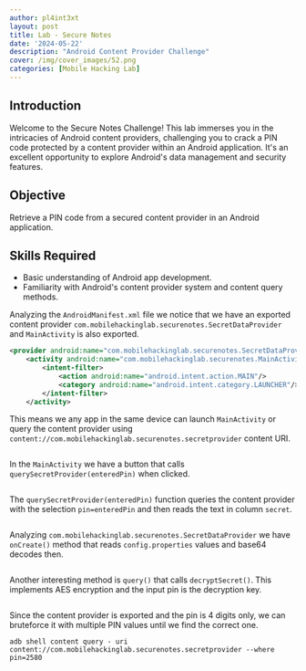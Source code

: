 ```yaml
---
author: pl4int3xt
layout: post
title: Lab - Secure Notes
date: '2024-05-22'
description: "Android Content Provider Challenge"
cover: /img/cover_images/52.png
categories: [Mobile Hacking Lab]
---
```


## Introduction

Welcome to the Secure Notes Challenge! This lab immerses you in the intricacies of Android content providers, challenging you to crack a PIN code protected by a content provider within an Android application. It's an excellent opportunity to explore Android's data management and security features.

## Objective

Retrieve a PIN code from a secured content provider in an Android application.

## Skills Required

* Basic understanding of Android app development.
* Familiarity with Android's content provider system and content query methods.

Analyzing the `AndroidManifest.xml` file we notice that we have an exported content provider `com.mobilehackinglab.securenotes.SecretDataProvider` and `MainActivity` is also exported.

```xml
<provider android:name="com.mobilehackinglab.securenotes.SecretDataProvider" android:enabled="true" android:exported="true" android:authorities="com.mobilehackinglab.securenotes.secretprovider"/>
    <activity android:name="com.mobilehackinglab.securenotes.MainActivity" android:exported="true">
        <intent-filter>
            <action android:name="android.intent.action.MAIN"/>
            <category android:name="android.intent.category.LAUNCHER"/>
        </intent-filter>
    </activity>
```

This means we any app in the same device can launch `MainActivity` or query the content provider using `content://com.mobilehackinglab.securenotes.secretprovider` content URI.

```java

```

In the `MainActivity` we have a button that calls `querySecretProvider(enteredPin)` when clicked.

```java

```

The `querySecretProvider(enteredPin)` function queries the content provider with the selection `pin=enteredPin` and then reads the text in column `secret`.

```java

```

Analyzing `com.mobilehackinglab.securenotes.SecretDataProvider` we
have `onCreate()` method that reads `config.properties` values and base64 decodes then. 

```java

```

Another interesting method is `query()` that calls `decryptSecret()`. This implements AES encryption and the input pin is the decryption key.

```java

```

Since the content provider is exported and the pin is 4 digits only, we can bruteforce it with multiple PIN values until we find the correct one.

```shell
adb shell content query - uri content://com.mobilehackinglab.securenotes.secretprovider --where pin=2580
```